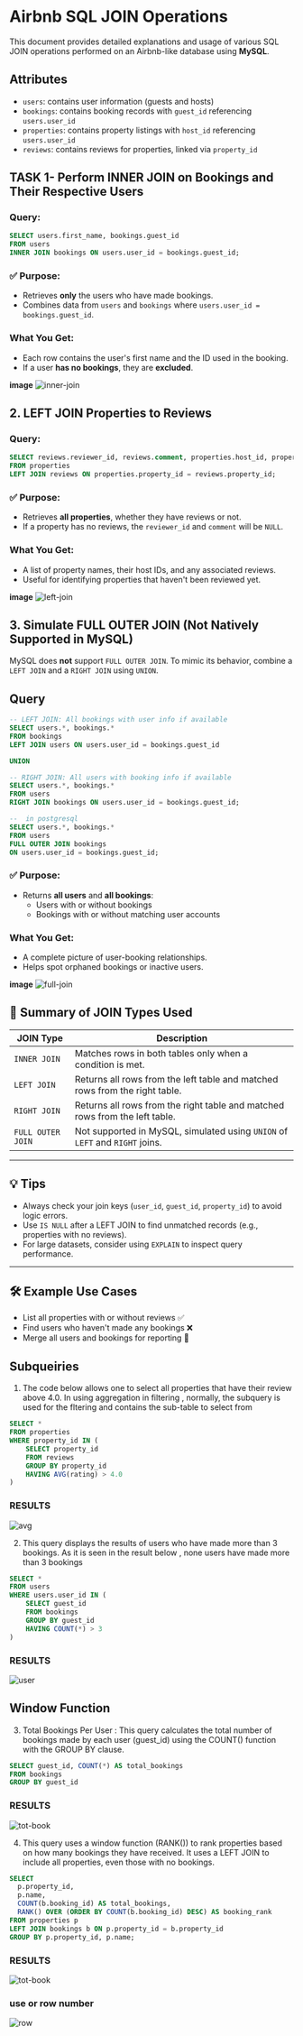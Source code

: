 
# Airbnb SQL JOIN Operations

This document provides detailed explanations and usage of various SQL JOIN operations performed on an Airbnb-like database using **MySQL**.

## Attributes

- `users`: contains user information (guests and hosts)
- `bookings`: contains booking records with `guest_id` referencing `users.user_id`
- `properties`: contains property listings with `host_id` referencing `users.user_id`
- `reviews`: contains reviews for properties, linked via `property_id`



## TASK 1- Perform INNER JOIN on Bookings and Their Respective Users

###  Query:
```sql
SELECT users.first_name, bookings.guest_id
FROM users
INNER JOIN bookings ON users.user_id = bookings.guest_id;
```

### ✅ Purpose:
- Retrieves **only** the users who have made bookings.
- Combines data from `users` and `bookings` where `users.user_id = bookings.guest_id`.

### What You Get:
- Each row contains the user's first name and the ID used in the booking.
- If a user **has no bookings**, they are **excluded**.

**image**
![inner-join](images/inner-join.png)

## 2. LEFT JOIN Properties to Reviews

###  Query:
```sql
SELECT reviews.reviewer_id, reviews.comment, properties.host_id, properties.name
FROM properties
LEFT JOIN reviews ON properties.property_id = reviews.property_id;
```

###  ✅ Purpose:
- Retrieves **all properties**, whether they have reviews or not.
- If a property has no reviews, the `reviewer_id` and `comment` will be `NULL`.

### What You Get:
- A list of property names, their host IDs, and any associated reviews.
- Useful for identifying properties that haven't been reviewed yet.

**image**
![left-join](images/left-join.png)


## 3. Simulate FULL OUTER JOIN (Not Natively Supported in MySQL)

MySQL does **not** support `FULL OUTER JOIN`. To mimic its behavior, combine a `LEFT JOIN` and a `RIGHT JOIN` using `UNION`.

## Query

```sql
-- LEFT JOIN: All bookings with user info if available
SELECT users.*, bookings.*
FROM bookings
LEFT JOIN users ON users.user_id = bookings.guest_id

UNION

-- RIGHT JOIN: All users with booking info if available
SELECT users.*, bookings.*
FROM users
RIGHT JOIN bookings ON users.user_id = bookings.guest_id;

--  in postgresql
SELECT users.*, bookings.*
FROM users
FULL OUTER JOIN bookings 
ON users.user_id = bookings.guest_id;

```


### ✅ Purpose:
- Returns **all users** and **all bookings**:
  - Users with or without bookings
  - Bookings with or without matching user accounts

### What You Get:
- A complete picture of user-booking relationships.
- Helps spot orphaned bookings or inactive users.

**image**
![full-join](images/full-join.png)

## 📌 Summary of JOIN Types Used

| JOIN Type       | Description                                                                 |
|-----------------|-----------------------------------------------------------------------------|
| `INNER JOIN`     | Matches rows in both tables only when a condition is met.                   |
| `LEFT JOIN`      | Returns all rows from the left table and matched rows from the right table. |
| `RIGHT JOIN`     | Returns all rows from the right table and matched rows from the left table. |
| `FULL OUTER JOIN`| Not supported in MySQL, simulated using `UNION` of `LEFT` and `RIGHT` joins.|

---

## 💡 Tips

- Always check your join keys (`user_id`, `guest_id`, `property_id`) to avoid logic errors.
- Use `IS NULL` after a LEFT JOIN to find unmatched records (e.g., properties with no reviews).
- For large datasets, consider using `EXPLAIN` to inspect query performance.

---

## 🛠️ Example Use Cases

- List all properties with or without reviews ✅
- Find users who haven't made any bookings ❌
- Merge all users and bookings for reporting 🧾

## Subqueiries
1.  The code below allows one to select all properties that have their review above 4.0. In using aggregation in filtering , normally, the subquery is used for the fltering and contains the sub-table to select from

```sql
SELECT *
FROM properties
WHERE property_id IN (
    SELECT property_id
    FROM reviews 
    GROUP BY property_id
    HAVING AVG(rating) > 4.0
)
```

### RESULTS
![avg](images/avg.png)


2. This query displays the results of users who have made more than 3 bookings. As it is seen in the result below , none users have made more than 3 bookings

```sql
SELECT * 
FROM users 
WHERE users.user_id IN (
    SELECT guest_id
    FROM bookings 
    GROUP BY guest_id
    HAVING COUNT(*) > 3 
)
```

### RESULTS
![user](images/user-book.png)

## Window Function

3. Total Bookings Per User : This query calculates the total number of bookings made by each user (guest_id) using the COUNT() function with the GROUP BY clause.

```sql
SELECT guest_id, COUNT(*) AS total_bookings
FROM bookings
GROUP BY guest_id
```

### RESULTS
![tot-book](images/total-book.png)


4. This query uses a window function (RANK()) to rank properties based on how many bookings they have received. It uses a LEFT JOIN to include all properties, even those with no bookings.

```sql
SELECT 
  p.property_id,
  p.name,
  COUNT(b.booking_id) AS total_bookings,
  RANK() OVER (ORDER BY COUNT(b.booking_id) DESC) AS booking_rank
FROM properties p
LEFT JOIN bookings b ON p.property_id = b.property_id
GROUP BY p.property_id, p.name;
```

### RESULTS
![tot-book](images/win-func.png)

### use or row number
![row](images/rownum.png)